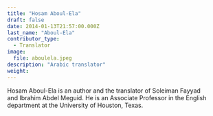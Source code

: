 ```yaml
---
title: "Hosam Aboul-Ela"
draft: false
date: 2014-01-13T21:57:00.000Z
last_name: "Aboul-Ela"
contributor_type:
  - Translator
image:
  file: aboulela.jpeg
description: "Arabic translator"
weight:
---
```


Hosam Aboul-Ela is an author and the translator of Soleiman Fayyad and Ibrahim Abdel Meguid. He is an Associate Professor in the English department at the University of Houston, Texas.

